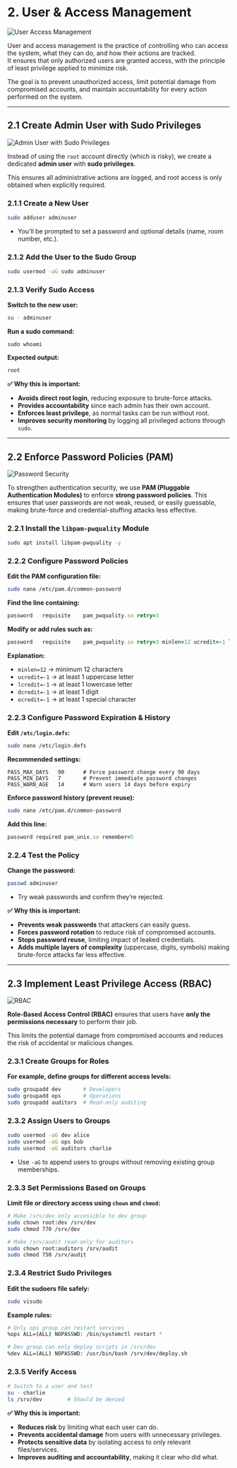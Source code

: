 # 2. User & Access Management

![User Access Management](images/user_access_management.jpg)

User and access management is the practice of controlling who can access the system, what they can do, and how their actions are tracked.  
It ensures that only authorized users are granted access, with the principle of least privilege applied to minimize risk.

The goal is to prevent unauthorized access, limit potential damage from compromised accounts, and maintain accountability for every action performed on the system.

---

## 2.1 Create Admin User with Sudo Privileges

![Admin User with Sudo Privileges](images/admin_sudo.webp)

Instead of using the `root` account directly (which is risky), we create a dedicated **admin user** with **sudo privileges**.

This ensures all administrative actions are logged, and root access is only obtained when explicitly required.

### 2.1.1 Create a New User

```bash
sudo adduser adminuser
```
- You’ll be prompted to set a password and optional details (name, room number, etc.).

### 2.1.2 Add the User to the Sudo Group

```bash
sudo usermod -aG sudo adminuser
```

### 2.1.3 Verify Sudo Access

**Switch to the new user:**
```bash
su - adminuser
```

**Run a sudo command:**
```
sudo whoami
```

**Expected output:**
```bash
root
```

**✅ Why this is important:**

- **Avoids direct root login**, reducing exposure to brute-force attacks.
- **Provides accountability** since each admin has their own account.
- **Enforces least privilege**, as normal tasks can be run without root.
- **Improves security monitoring** by logging all privileged actions through `sudo`.

---

## 2.2 Enforce Password Policies (PAM)

![Password Security](images/password_security.webp)

To strengthen authentication security, we use **PAM (Pluggable Authentication Modules)** to enforce **strong password policies**.
This ensures that user passwords are not weak, reused, or easily guessable, making brute-force and credential-stuffing attacks less effective.

### 2.2.1 Install the `libpam-pwquality` Module

```bash
sudo apt install libpam-pwquality -y
```

### 2.2.2 Configure Password Policies

**Edit the PAM configuration file:**
```bash
sudo nano /etc/pam.d/common-password
```

**Find the line containing:**
```ruby
password   requisite    pam_pwquality.so retry=3
```

**Modify or add rules such as:**
```ruby
password   requisite    pam_pwquality.so retry=3 minlen=12 ucredit=-1 lcredit=-1 dcredit=-1 ocredit=-1
```

**Explanation:**

- `minlen=12` → minimum 12 characters
- `ucredit=-1` → at least 1 uppercase letter
- `lcredit=-1` → at least 1 lowercase letter
- `dcredit=-1` → at least 1 digit
- `ocredit=-1` → at least 1 special character

### 2.2.3 Configure Password Expiration & History

**Edit `/etc/login.defs`:**
```bash
sudo nano /etc/login.defs
```

**Recommended settings:**
```nginx
PASS_MAX_DAYS   90      # Force password change every 90 days
PASS_MIN_DAYS   7       # Prevent immediate password changes
PASS_WARN_AGE   14      # Warn users 14 days before expiry
```

**Enforce password history (prevent reuse):**
```bash
sudo nano /etc/pam.d/common-password
```

**Add this line:**
```ruby
password required pam_unix.so remember=5
```

### 2.2.4 Test the Policy

**Change the password:**
```bash
passwd adminuser
```
- Try weak passwords and confirm they’re rejected.

**✅ Why this is important:**

- **Prevents weak passwords** that attackers can easily guess.
- **Forces password rotation** to reduce risk of compromised accounts.
- **Stops password reuse**, limiting impact of leaked credentials.
- **Adds multiple layers of complexity** (uppercase, digits, symbols) making brute-force attacks far less effective.

---

## 2.3 Implement Least Privilege Access (RBAC)

![RBAC](images/rbac.jpg)

**Role-Based Access Control (RBAC)** ensures that users have **only the permissions necessary** to perform their job.

This limits the potential damage from compromised accounts and reduces the risk of accidental or malicious changes.

### 2.3.1 Create Groups for Roles

**For example, define groups for different access levels:**
```bash
sudo groupadd dev       # Developers
sudo groupadd ops       # Operations
sudo groupadd auditors  # Read-only auditing
```

### 2.3.2 Assign Users to Groups

```bash
sudo usermod -aG dev alice
sudo usermod -aG ops bob
sudo usermod -aG auditors charlie
```
- Use `-aG` to append users to groups without removing existing group memberships.

### 2.3.3 Set Permissions Based on Groups

**Limit file or directory access using `chown` and `chmod`:**
```bash
# Make /srv/dev only accessible to dev group
sudo chown root:dev /srv/dev
sudo chmod 770 /srv/dev

# Make /srv/audit read-only for auditors
sudo chown root:auditors /srv/audit
sudo chmod 750 /srv/audit
```

### 2.3.4 Restrict Sudo Privileges

**Edit the sudoers file safely:**
```bash
sudo visudo
```

**Example rules:**
```bash
# Only ops group can restart services
%ops ALL=(ALL) NOPASSWD: /bin/systemctl restart *

# Dev group can only deploy scripts in /srv/dev
%dev ALL=(ALL) NOPASSWD: /usr/bin/bash /srv/dev/deploy.sh
```

### 2.3.5 Verify Access

```bash
# Switch to a user and test
su - charlie
ls /srv/dev        # Should be denied
```

**✅ Why this is important:**

- **Reduces risk** by limiting what each user can do.
- **Prevents accidental damage** from users with unnecessary privileges.
- **Protects sensitive data** by isolating access to only relevant files/services.
- **Improves auditing and accountability**, making it clear who did what.
